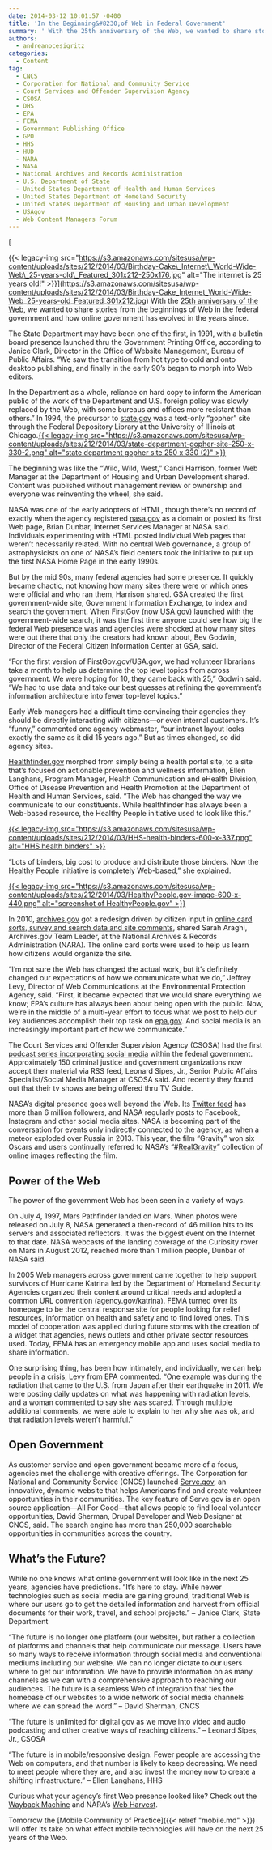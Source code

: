```yaml
---
date: 2014-03-12 10:01:57 -0400
title: 'In the Beginning&#8230;of Web in Federal Government'
summary: ' With the 25th anniversary of the Web, we wanted to share stories from the beginnings of Web in the federal government and how online government has evolved in the years since. The State Department may have been one of the first, in 1991, with a'
authors:
  - andreanocesigritz
categories:
  - Content
tag:
  - CNCS
  - Corporation for National and Community Service
  - Court Services and Offender Supervision Agency
  - CSOSA
  - DHS
  - EPA
  - FEMA
  - Government Publishing Office
  - GPO
  - HHS
  - HUD
  - NARA
  - NASA
  - National Archives and Records Administration
  - U.S. Department of State
  - United States Department of Health and Human Services
  - United States Department of Homeland Security
  - United States Department of Housing and Urban Development
  - USAgov
  - Web Content Managers Forum
---
```


[
  
{{< legacy-img src="https://s3.amazonaws.com/sitesusa/wp-content/uploads/sites/212/2014/03/Birthday-Cake\_Internet\_World-Wide-Web\_25-years-old\_Featured_301x212-250x176.jpg" alt="The internet is 25 years old!" >}}](https://s3.amazonaws.com/sitesusa/wp-content/uploads/sites/212/2014/03/Birthday-Cake_Internet_World-Wide-Web_25-years-old_Featured_301x212.jpg) With the [25th anniversary of the Web](http://www.pewinternet.org/2014/02/27/the-web-at-25-in-the-u-s/), we wanted to share stories from the beginnings of Web in the federal government and how online government has evolved in the years since.

The State Department may have been one of the first, in 1991, with a bulletin board presence launched thru the Government Printing Office, according to Janice Clark, Director in the Office of Website Management, Bureau of Public Affairs. “We saw the transition from hot type to cold and onto desktop publishing, and finally in the early 90’s began to morph into Web editors.

In the Department as a whole, reliance on hard copy to inform the American public of the work of the Department and U.S. foreign policy was slowly replaced by the Web, with some bureaus and offices more resistant than others.” In 1994, the precursor to [state.gov](http://www.state.gov/index.htm) was a text-only “gopher” site through the Federal Depository Library at the University of Illinois at Chicago.[{{< legacy-img src="https://s3.amazonaws.com/sitesusa/wp-content/uploads/sites/212/2014/03/state-department-gopher-site-250-x-330-2.png" alt="state department gopher site 250 x 330 (2)" >}}](https://s3.amazonaws.com/sitesusa/wp-content/uploads/sites/212/2014/03/state-department-gopher-site-250-x-330-2.png)

The beginning was like the “Wild, Wild, West,” Candi Harrison, former Web Manager at the Department of Housing and Urban Development shared. Content was published without management review or ownership and everyone was reinventing the wheel, she said.

NASA was one of the early adopters of HTML, though there’s no record of exactly when the agency registered [nasa.gov](http://www.nasa.gov) as a domain or posted its first Web page, Brian Dunbar, Internet Services Manager at NASA said. Individuals experimenting with HTML posted individual Web pages that weren’t necessarily related. With no central Web governance, a group of astrophysicists on one of NASA’s field centers took the initiative to put up the first NASA Home Page in the early 1990s.

But by the mid 90s, many federal agencies had some presence. It quickly became chaotic, not knowing how many sites there were or which ones were official and who ran them, Harrison shared. GSA created the first government-wide site, Government Information Exchange, to index and search the government. When FirstGov (now [USA.gov](http://www.usa.gov/)) launched with the government-wide search, it was the first time anyone could see how big the federal Web presence was and agencies were shocked at how many sites were out there that only the creators had known about, Bev Godwin, Director of the Federal Citizen Information Center at GSA, said.

“For the first version of FirstGov.gov/USA.gov, we had volunteer librarians take a month to help us determine the top level topics from across government. We were hoping for 10, they came back with 25,” Godwin said. “We had to use data and take our best guesses at refining the government&#8217;s information architecture into fewer top-level topics.”

Early Web managers had a difficult time convincing their agencies they should be directly interacting with citizens—or even internal customers. It’s “funny,” commented one agency webmaster, “our intranet layout looks exactly the same as it did 15 years ago.” But as times changed, so did agency sites.

[Healthfinder.gov](http://healthfinder.gov/) morphed from simply being a health portal site, to a site that’s focused on actionable prevention and wellness information, Ellen Langhans, Program Manager, Health Communication and eHealth Division, Office of Disease Prevention and Health Promotion at the Department of Health and Human Services, said. “The Web has changed the way we communicate to our constituents. While healthfinder has always been a Web-based resource, the Healthy People initiative used to look like this.”

[{{< legacy-img src="https://s3.amazonaws.com/sitesusa/wp-content/uploads/sites/212/2014/03/HHS-health-binders-600-x-337.png" alt="HHS health binders" >}}](https://s3.amazonaws.com/sitesusa/wp-content/uploads/sites/212/2014/03/HHS-health-binders-600-x-337.png)

“Lots of binders, big cost to produce and distribute those binders. Now the Healthy People initiative is completely Web-based,” she explained.

[{{< legacy-img src="https://s3.amazonaws.com/sitesusa/wp-content/uploads/sites/212/2014/03/HealthyPeople.gov-image-600-x-440.png" alt="screenshot of HealthyPeople.gov" >}}](https://s3.amazonaws.com/sitesusa/wp-content/uploads/sites/212/2014/03/HealthyPeople.gov-image-600-x-440.png)

In 2010, [archives.gov](http://www.archives.gov/) got a redesign driven by citizen input in [online card sorts, survey and search data and site comments](http://www.archives.gov/open/redesign/about.html), shared Sarah Araghi, Archives.gov Team Leader, at the National Archives & Records Administration (NARA). The online card sorts were used to help us learn how citizens would organize the site.

“I’m not sure the Web has changed the actual work, but it’s definitely changed our expectations of how we communicate what we do,” Jeffrey Levy, Director of Web Communications at the Environmental Protection Agency, said. “First, it became expected that we would share everything we know; EPA’s culture has always been about being open with the public. Now, we’re in the middle of a multi-year effort to focus what we post to help our key audiences accomplish their top task on [epa.gov](http://www.epa.gov/). And social media is an increasingly important part of how we communicate.”

The Court Services and Offender Supervision Agency (CSOSA) had the first [podcast series incorporating social media](http://media.csosa.gov/) within the federal government. Approximately 150 criminal justice and government organizations now accept their material via RSS feed, Leonard Sipes, Jr., Senior Public Affairs Specialist/Social Media Manager at CSOSA said. And recently they found out that their tv shows are being offered thru TV Guide.

NASA’s digital presence goes well beyond the Web. Its [Twitter feed](https://twitter.com/NASA) has more than 6 million followers, and NASA regularly posts to Facebook, Instagram and other social media sites. NASA is becoming part of the conversation for events only indirectly connected to the agency, as when a meteor exploded over Russia in 2013. This year, the film “Gravity” won six Oscars and users continually referred to NASA’s “#[RealGravity](https://twitter.com/search?q=%23RealGravity&src=typd)” collection of online images reflecting the film.

## Power of the Web

The power of the government Web has been seen in a variety of ways.

On July 4, 1997, Mars Pathfinder landed on Mars. When photos were released on July 8, NASA generated a then-record of 46 million hits to its servers and associated reflectors. It was the biggest event on the Internet to that date. NASA webcasts of the landing coverage of the Curiosity rover on Mars in August 2012, reached more than 1 million people, Dunbar of NASA said.

In 2005 Web managers across government came together to help support survivors of Hurricane Katrina led by the Department of Homeland Security. Agencies organized their content around critical needs and adopted a common URL convention (agency.gov/katrina). FEMA turned over its homepage to be the central response site for people looking for relief resources, information on health and safety and to find loved ones. This model of cooperation was applied during future storms with the creation of a widget that agencies, news outlets and other private sector resources used. Today, FEMA has an emergency mobile app and uses social media to share information.

One surprising thing, has been how intimately, and individually, we can help people in a crisis, Levy from EPA commented. “One example was during the radiation that came to the U.S. from Japan after their earthquake in 2011. We were posting daily updates on what was happening with radiation levels, and a woman commented to say she was scared. Through multiple additional comments, we were able to explain to her why she was ok, and that radiation levels weren’t harmful.”

## Open Government

As customer service and open government became more of a focus, agencies met the challenge with creative offerings. The Corporation for National and Community Service (CNCS) launched [Serve.gov](http://www.serve.gov/), an innovative, dynamic website that helps Americans find and create volunteer opportunities in their communities. The key feature of Serve.gov is an open source application—All For Good—that allows people to find local volunteer opportunities, David Sherman, Drupal Developer and Web Designer at CNCS, said. The search engine has more than 250,000 searchable opportunities in communities across the country.

## What&#8217;s the Future?

While no one knows what online government will look like in the next 25 years, agencies have predictions. “It’s here to stay. While newer technologies such as social media are gaining ground, traditional Web is where our users go to get the detailed information and harvest from official documents for their work, travel, and school projects.” &#8211; Janice Clark, State Department

“The future is no longer one platform (our website), but rather a collection of platforms and channels that help communicate our message. Users have so many ways to receive information through social media and conventional mediums including our website. We can no longer dictate to our users where to get our information. We have to provide information on as many channels as we can with a comprehensive approach to reaching our audiences. The future is a seamless Web of integration that ties the homebase of our websites to a wide network of social media channels where we can spread the word.” &#8211; David Sherman, CNCS

“The future is unlimited for digital gov as we move into video and audio podcasting and other creative ways of reaching citizens.” &#8211; Leonard Sipes, Jr., CSOSA

“The future is in mobile/responsive design. Fewer people are accessing the Web on computers, and that number is likely to keep decreasing. We need to meet people where they are, and also invest the money now to create a shifting infrastructure.” &#8211; Ellen Langhans, HHS

Curious what your agency’s first Web presence looked like? Check out the [Wayback Machine](http://archive.org/web/web.php) and NARA’s [Web Harvest](http://www.webharvest.gov/).

Tomorrow the [Mobile Community of Practice]({{< relref "mobile.md" >}}) will offer its take on what effect mobile technologies will have on the next 25 years of the Web.